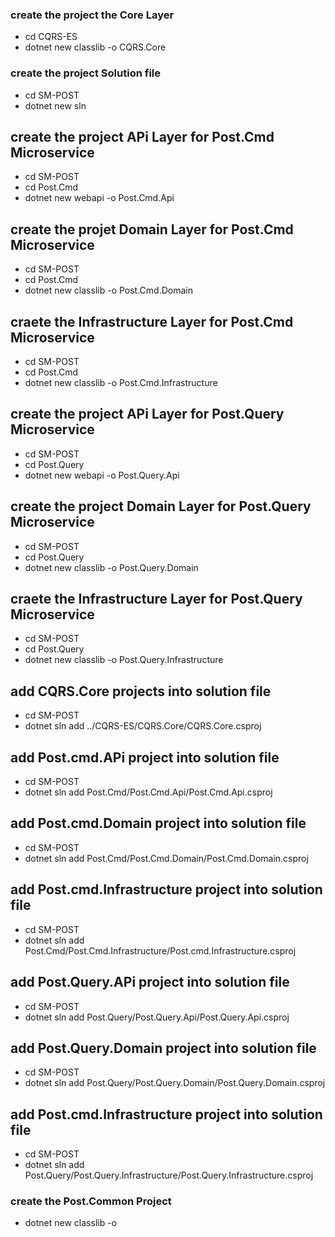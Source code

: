 ### create the project the Core Layer
- cd CQRS-ES
- dotnet new classlib -o CQRS.Core

### create the project Solution file
- cd SM-POST
- dotnet new sln

## create the project APi Layer for Post.Cmd Microservice
- cd SM-POST
- cd Post.Cmd
- dotnet new webapi -o Post.Cmd.Api

## create the projet Domain Layer for Post.Cmd Microservice
- cd SM-POST
- cd Post.Cmd
- dotnet new classlib -o Post.Cmd.Domain

## 


## craete the Infrastructure Layer for Post.Cmd Microservice
- cd SM-POST
- cd Post.Cmd
- dotnet new classlib -o Post.Cmd.Infrastructure


## create the project APi Layer for Post.Query Microservice
- cd SM-POST
- cd Post.Query
- dotnet new webapi -o Post.Query.Api

## create the project Domain Layer for Post.Query Microservice
- cd SM-POST
- cd Post.Query
- dotnet new classlib -o Post.Query.Domain

## craete the Infrastructure Layer for Post.Query Microservice
- cd SM-POST
- cd Post.Query
- dotnet new classlib -o Post.Query.Infrastructure

## add CQRS.Core projects into solution file
- cd SM-POST
- dotnet sln add ../CQRS-ES/CQRS.Core/CQRS.Core.csproj

## add Post.cmd.APi project into solution file
- cd SM-POST
- dotnet sln add Post.Cmd/Post.Cmd.Api/Post.Cmd.Api.csproj

## add Post.cmd.Domain project into solution file
- cd SM-POST
- dotnet sln add Post.Cmd/Post.Cmd.Domain/Post.Cmd.Domain.csproj

## add Post.cmd.Infrastructure project into solution file
- cd SM-POST
- dotnet sln add Post.Cmd/Post.Cmd.Infrastructure/Post.cmd.Infrastructure.csproj

## add Post.Query.APi project into solution file
- cd SM-POST
- dotnet sln add Post.Query/Post.Query.Api/Post.Query.Api.csproj

## add Post.Query.Domain project into solution file
- cd SM-POST
- dotnet sln add Post.Query/Post.Query.Domain/Post.Query.Domain.csproj

## add Post.cmd.Infrastructure project into solution file
- cd SM-POST
- dotnet sln add Post.Query/Post.Query.Infrastructure/Post.Query.Infrastructure.csproj

### create the Post.Common Project
- dotnet new classlib -o